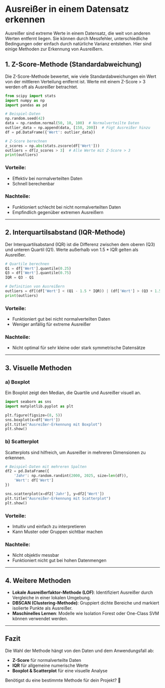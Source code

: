 # Ausreißer in einem Datensatz erkennen

Ausreißer sind extreme Werte in einem Datensatz, die weit von anderen Werten entfernt liegen. Sie können durch Messfehler, unterschiedliche Bedingungen oder einfach durch natürliche Varianz entstehen. Hier sind einige Methoden zur Erkennung von Ausreißern.

## 1. Z-Score-Methode (Standardabweichung)

Die Z-Score-Methode bewertet, wie viele Standardabweichungen ein Wert von der mittleren Verteilung entfernt ist. Werte mit einem Z-Score > 3 werden oft als Ausreißer betrachtet.

```python
from scipy import stats
import numpy as np
import pandas as pd

# Beispiel-Daten
np.random.seed(42)
data = np.random.normal(50, 10, 100)  # Normalverteilte Daten
outlier_data = np.append(data, [150, 200])  # Fügt Ausreißer hinzu
df = pd.DataFrame({'Wert': outlier_data})

# Z-Score berechnen
z_scores = np.abs(stats.zscore(df['Wert']))
outliers = df[z_scores > 3]  # Alle Werte mit Z-Score > 3
print(outliers)
```

### Vorteile:
- Effektiv bei normalverteilten Daten
- Schnell berechenbar

### Nachteile:
- Funktioniert schlecht bei nicht normalverteilten Daten
- Empfindlich gegenüber extremen Ausreißern

---

## 2. Interquartilsabstand (IQR-Methode)

Der Interquartilsabstand (IQR) ist die Differenz zwischen dem oberen (Q3) und unteren Quartil (Q1). Werte außerhalb von 1.5 * IQR gelten als Ausreißer.

```python
# Quartile berechnen
Q1 = df['Wert'].quantile(0.25)
Q3 = df['Wert'].quantile(0.75)
IQR = Q3 - Q1

# Definition von Ausreißern
outliers = df[(df['Wert'] < (Q1 - 1.5 * IQR)) | (df['Wert'] > (Q3 + 1.5 * IQR))]
print(outliers)
```

### Vorteile:
- Funktioniert gut bei nicht normalverteilten Daten
- Weniger anfällig für extreme Ausreißer

### Nachteile:
- Nicht optimal für sehr kleine oder stark symmetrische Datensätze

---

## 3. Visuelle Methoden

### a) Boxplot

Ein Boxplot zeigt den Median, die Quartile und Ausreißer visuell an.

```python
import seaborn as sns
import matplotlib.pyplot as plt

plt.figure(figsize=(8, 5))
sns.boxplot(x=df['Wert'])
plt.title("Ausreißer-Erkennung mit Boxplot")
plt.show()
```

### b) Scatterplot

Scatterplots sind hilfreich, um Ausreißer in mehreren Dimensionen zu erkennen.

```python
# Beispiel-Daten mit mehreren Spalten
df2 = pd.DataFrame({
    'Jahr': np.random.randint(2000, 2025, size=len(df)),
    'Wert': df['Wert']
})

sns.scatterplot(x=df2['Jahr'], y=df2['Wert'])
plt.title("Ausreißer-Erkennung mit Scatterplot")
plt.show()
```

### Vorteile:
- Intuitiv und einfach zu interpretieren
- Kann Muster oder Gruppen sichtbar machen

### Nachteile:
- Nicht objektiv messbar
- Funktioniert nicht gut bei hohen Datenmengen

---

## 4. Weitere Methoden

- **Lokale Ausreißerfaktor-Methode (LOF)**: Identifiziert Ausreißer durch Vergleiche in einer lokalen Umgebung.
- **DBSCAN (Clustering-Methode)**: Gruppiert dichte Bereiche und markiert isolierte Punkte als Ausreißer.
- **Maschinelles Lernen**: Modelle wie Isolation Forest oder One-Class SVM können verwendet werden.

---

## Fazit

Die Wahl der Methode hängt von den Daten und dem Anwendungsfall ab:
- **Z-Score** für normalverteilte Daten
- **IQR** für allgemeine numerische Werte
- **Boxplot & Scatterplot** für eine visuelle Analyse

Benötigst du eine bestimmte Methode für dein Projekt? 🚀

